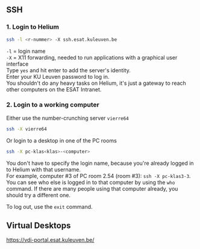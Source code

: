 ## SSH

### 1. Login to Helium
```sh
ssh -l <r-nummer> -X ssh.esat.kuleuven.be
```
`-l` = login name  
`-X` = X11 forwarding, needed to run applications with a graphical user interface  
Type `yes` and hit enter to add the server's identity.  
Enter your KU Leuven password to log in.  
You shouldn't do any heavy tasks on Helium, it's just a gateway to reach other computers on the ESAT Intranet.

### 2. Login to a working computer
Either use the number-crunching server `vierre64`
```sh
ssh -X vierre64
```
Or login to a desktop in one of the PC rooms
```sh
ssh -X pc-klas<klas>-<computer>
```
You don't have to specify the login name, because you're already logged in to Helium with that username.  
For example, computer #3 of PC room 2.54 (room #3): `ssh -X pc-klas3-3`.  
You can see who else is logged in to that computer by using the `who` command. If there are many people using that computer already, you should try a different one.

To log out, use the `exit` command.

## Virtual Desktops
https://vdi-portal.esat.kuleuven.be/
